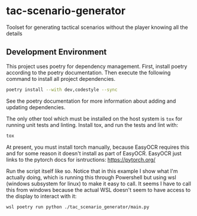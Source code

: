 # tac-scenario-generator
Toolset for generating tactical scenarios without the player knowing all the details

## Development Environment

This project uses poetry for dependency management. First, install poetry
according to the poetry documentation. Then execute the following command to
install all project dependencies.

```bash
poetry install --with dev,codestyle --sync
```

See the poetry documentation for more information about adding and updating
dependencies.

The only other tool which must be installed on the host system is `tox` for
running unit tests and linting. Install tox, and run the tests and lint with:

```bash
tox
```

At present, you must install torch manually, because EasyOCR requires this and
for some reason it doesn't install as part of EasyOCR. EasyOCR just links to
the pytorch docs for isntructions: https://pytorch.org/

Run the script itself like so. Notice that in this example I show what I'm
actually doing, which is running this through Powershell but using wsl (windows
subsystem for linux) to make it easy to call. It seems I have to call this from
windows because the actual WSL doesn't seem to have access to the display to
interact with it:

```
wsl poetry run python ./tac_scenario_generator/main.py
```
